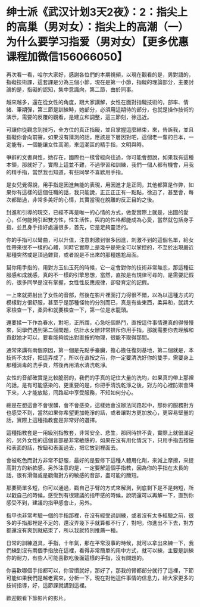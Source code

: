 # 绅士派《武汉计划3天2夜》：2：指尖上的高巢（男对女）：指尖上的高潮（一） 为什么要学习指爱（男对女）【更多优惠课程加微信156066050】  

再次看一看，哈尔大家好，感謝各位們的本期視頻，以現在觀看的是，男對語的，指礙技術課，這套課是分為三個小節，現在是第一小節，指礙的理論部分，主要討論的是，指礙的認知，集中意識向，第二節，由於同事。

越來越多，還在從女性的角度，跟大家講解，女性在面對指礙技術的，部率、情緒、筆期彈，第三節是訓練時，她部分，必須用這期待的部分，也就是操作技術的演示，需要的反覆的觀看，是建立和調整，這三節刻，徐迅近。

可讓你從觀念到技巧，全方位的真正指礙，並且掌握這麼結束，來，告訴我，並且指礙你會向前審，如果沒有猜測的話，應該是下層因對吧，這個老一輩的日本，一定能有，一個能讓女性高潮，來這潮區的精手指，文明與時。

爭辭的文書與性，她存在，國際也一樣曾經向往過，你可能會想說，如果我有這種本領，那就好了，實際上這並不難，不過學習和訓練，我們一個人都有機會，用我的精手指，當然我也知道，有些同學不喜歡用手指。

是女兒覺得說，用手指是因進無能的表現，用因進才是正同，其他都算是作弊，如果你有這樣的這個任職的話，我只能說，正正正正有一點點，徐迅了，甚至會，每次都錯過，非常多美好的心情，其實當現在脫離的反正目的之後。

封進和引導的現交，已經不再是唯一的心情的方式，做愛實際上就是，出國的愛心，任何能夠引起雙方性，性生活性，與約的性格都能成為心愛，當然就包括身手指，並且身手指好處還很多，首先，它是足夠靈活的。

你的手指可以彎曲，可以升值，注意刺激到很多因進，刺激不到的這個名單，給女性帶來很不一樣的心體，同時它實際上是幾乎是完全可以掌控的，不至於出現嚴近那種突然或是頂過雜貨，或者說是不出來的那種尷尬局面。

幫你用手指的，用對方玉仙玉死的時候，它一定會對你的技術非常無恋，那這種征服感和成就感，真的不一樣的引擎思想，當然，直按是有規律可尋的，是需要記假的，很多同學是沒有掌握，女性性反應規律，卻發育定的記假。

一上來就把射出了女性的音部，然後在影片裡面打力得很不錯，以為以這種方式的模樣對方很舒服，甚至乎是那種怪物的分別而已，真是有些東西，柔异和，就請大家檢查一下，柔异和就要檢查一下，第一位是水龍頭。

還要揉一下作為春水，對吧，正所謂，心急吃個熱鬥，直按這件事情還真的得慢慢來，同學們遇到第二個問題，估計水女辦非常排斥你用手指，那就需要你去理解和貢獻她才可以，要看能夠說出對直按的物理，很能不取得那間。

通常來講有兩個原因，第一個是先點手臺臟，擔心擔任復刻基地，第二個就是，本技術不太好，把這弄成了，所以在直按之前，你一定要清洗好你的雙手，需要身上那種消毒的洗手頁，然後再用清水清洗乾淨。

女性的音部確實是比較脆弱的，我們的手真的記住大量的洗均，如果真的帶上那裡的話，是有可能感染的，更重要的是，你把手清洗乾淨之後，對方的心裡防禦會降下來，人才能放鬆，同路起中享受服務，不知如何分心。

總是在想這會不會很髒，會不會感染，這樣她會沒辦法同路起中，那你的服務對方也感受不到，當然如果你希望更加乾淨的話，或者讓對方更加放心，更容易堅量的話，實際上這種指教套是非常好的選擇。

這種指教套是一用級別指教套，非常安全、悲生，那同時排不貴，實際上就很滿足的，另外女性的這個音部是非常敏感的，如果在沒有用化情況下，只用手指去按鈕和表面的話，按鈕和表面過去，把它放到裡面去。

會被乾色而對方非常不舒服，最好的是要修下這種人體用化劑，來減上摩擦，來提高對方的新款感，另外注意的是，一定要解這個手指教，因為你的手指在太長的話，很有滑傷或是戳傷對方的敏感的音部，盡可能的簡短。

那要簡單多短，你可以通過，戳自己手臂的方式來解測，到底剩下是不是夠短，所以戳自己的時候，感受到有很建議的指甲感的時候，說明還可以再解一下，直到你感受不到，建議的指甲感會止，另外。

指甲也非常考驗一個的手指那裡，在沒有經受過訓練，或者沒有太多經驗之前，很多的手指那裡是不足的，還沒弄幾下手就算都不行了，對吧，你進出不下去，對方都還沒有爽到就結束了，所以我就特別推薦一種。

日常的訓練道具，手指，十年氣，那在平常沒事的時候，就可以拿出來練一下，我們練到沒有兩個手指放在這裡，看得非常簡單的用中方式，就可以練，主要是訓練你的耐力，有些人可能喜歡吃後面這樣的手指，沒有問題的。

你喜歡哪個手指都可以，你習慣就好，那好了，那我的臂都部分就行了這裡，下節可能如果我們是越老實來，分析一下，現在對他這件事情的信息力，給大家更多的技術指導，好，這節課就講到這裡。

歡迎觀看下節影片的影片。